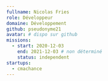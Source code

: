 ```yaml
---
fullname: Nicolas Fries
role: Développeur
domaine: Développement
github: pseudonyme21
avatar: # dispo sur github
missions:
  - start: 2020-12-03
    end: 2021-12-03 # non déterminé
    status: independent
startups:
  - cmachance
---
```

